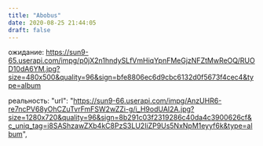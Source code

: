 ```yaml
---
title: "Abobus"
date: 2020-08-25 21:44:05
draft: false
---
```


ожидание:
https://sun9-65.userapi.com/impg/p0jX2n1hndySLfVmHiqYpnFMeGjzNFZtMwReOQ/RUOD10dA6YM.jpg?size=480x500&quality=96&sign=bfe8806ec6d9cbc6132d0f5673f4cec4&type=album

реальность:
            "url": "https://sun9-66.userapi.com/impg/AnzUHR6-re7ncPV68yOhCZuTvrFmFSW2wZZi-g/i_H9odUAI2A.jpg?size=1280x720&quality=96&sign=8b291c03f2319286c40da4c3900626cf&c_uniq_tag=i8SAShzawZXb4kC8PzS3LU2IiZP9Us5NxNpM1eyyf6k&type=album",

